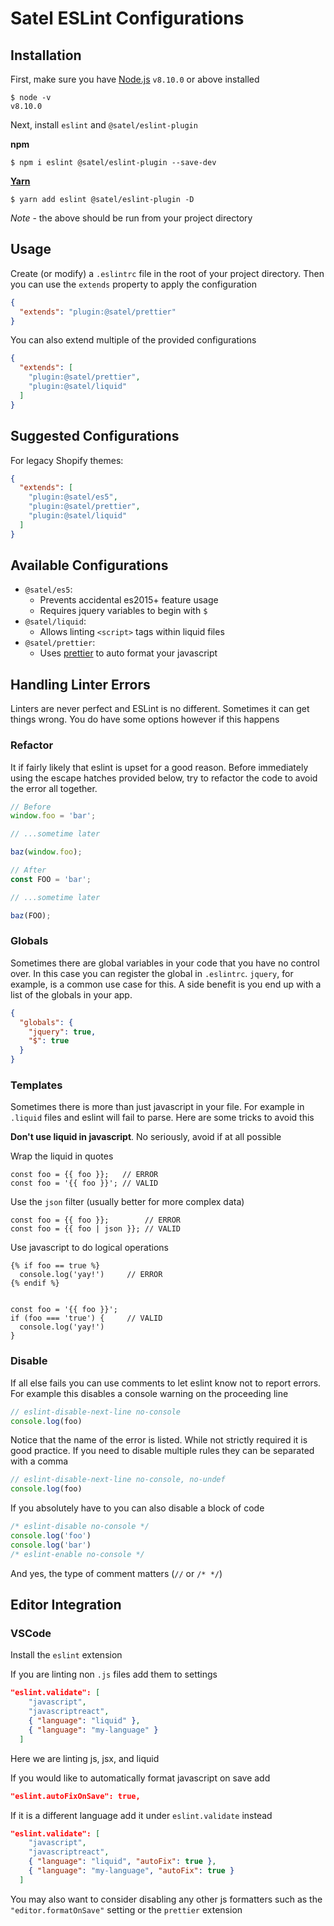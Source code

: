 # Satel ESLint Configurations

## Installation

First, make sure you have [Node.js](https://nodejs.org/en/download/) `v8.10.0` or above installed

```
$ node -v
v8.10.0
```

Next, install `eslint` and `@satel/eslint-plugin`

**npm**
```
$ npm i eslint @satel/eslint-plugin --save-dev
```

[**Yarn**](https://yarnpkg.com/en/docs/install)

```
$ yarn add eslint @satel/eslint-plugin -D
```

*Note* - the above should be run from your project directory

## Usage

Create (or modify) a `.eslintrc` file in the root of your project directory. Then you can use the `extends` property to apply the configuration

```json
{
  "extends": "plugin:@satel/prettier"
}
```

You can also extend multiple of the provided configurations

```json
{
  "extends": [
    "plugin:@satel/prettier",
    "plugin:@satel/liquid"
  ]
}
```

## Suggested Configurations

For legacy Shopify themes:
```json
{
  "extends": [
    "plugin:@satel/es5",
    "plugin:@satel/prettier",
    "plugin:@satel/liquid"
  ]
}
```

## Available Configurations

- `@satel/es5`:
   - Prevents accidental es2015+ feature usage
   - Requires jquery variables to begin with `$`
- `@satel/liquid`:
   - Allows linting `<script>` tags within liquid files
- `@satel/prettier`:
   - Uses [prettier](https://prettier.io/) to auto format your javascript

## Handling Linter Errors

Linters are never perfect and ESLint is no different. Sometimes it can get things wrong. You do have some options however if this happens

### Refactor

It if fairly likely that eslint is upset for a good reason. Before immediately using the escape hatches provided below, try to refactor the code to avoid the error all together.

```javascript
// Before
window.foo = 'bar';

// ...sometime later

baz(window.foo);

// After
const FOO = 'bar';

// ...sometime later

baz(FOO);
```

### Globals

Sometimes there are global variables in your code that you have no control over. In this case you can register the global in `.eslintrc`. `jquery`, for example, is a common use case for this. A side benefit is you end up with a list of the globals in your app.

```json
{
  "globals": {
    "jquery": true,
    "$": true
  }
}
```

### Templates

Sometimes there is more than just javascript in your file. For example in `.liquid` files and eslint will fail to parse. Here are some tricks to avoid this 

**Don't use liquid in javascript**. No seriously, avoid if at all possible

Wrap the liquid in quotes
```
const foo = {{ foo }};   // ERROR
const foo = '{{ foo }}'; // VALID
```

Use the `json` filter (usually better for more complex data)
```
const foo = {{ foo }};        // ERROR
const foo = {{ foo | json }}; // VALID
```

Use javascript to do logical operations
```
{% if foo == true %}
  console.log('yay!')     // ERROR
{% endif %}


const foo = '{{ foo }}';
if (foo === 'true') {     // VALID
  console.log('yay!')
}
```

### Disable

If all else fails you can use comments to let eslint know not to report errors. For example this disables a console warning on the proceeding line

```javascript
// eslint-disable-next-line no-console
console.log(foo)
```

Notice that the name of the error is listed. While not strictly required it is good practice. If you need to disable multiple rules they can be separated with a comma

```javascript
// eslint-disable-next-line no-console, no-undef
console.log(foo)
```

If you absolutely have to you can also disable a block of code

```javascript
/* eslint-disable no-console */
console.log('foo')
console.log('bar')
/* eslint-enable no-console */
```

And yes, the type of comment matters (`//` or `/* */`)

## Editor Integration

### VSCode

Install the `eslint` extension

If you are linting non `.js` files add them to settings
```json
"eslint.validate": [
    "javascript",
    "javascriptreact",
    { "language": "liquid" },
    { "language": "my-language" }
  ]
```
Here we are linting js, jsx, and liquid

If you would like to automatically format javascript on save add
```json
"eslint.autoFixOnSave": true,
```
If it is a different language add it under `eslint.validate` instead
```json
"eslint.validate": [
    "javascript",
    "javascriptreact",
    { "language": "liquid", "autoFix": true },
    { "language": "my-language", "autoFix": true }
  ]
```

You may also want to consider disabling any other js formatters such as the `"editor.formatOnSave"` setting or the `prettier` extension